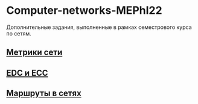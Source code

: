 # Computer-networks-MEPhI22
Дополнительные задания, выполненные в рамках семестрового курса по сетям.

## [Метрики сети](https://github.com/otvernites/Computer-networks-MEPhI22/tree/main/Network%20metrics)

## [EDC и ECC](EDC&ECC)

## [Маршруты в сетях](Routing)
